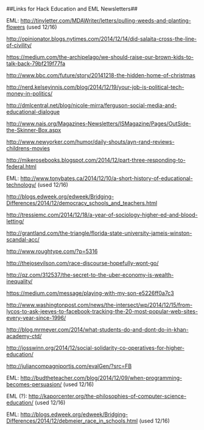 ##Links for Hack Education and EML Newsletters##

EML: http://tinyletter.com/MDAWriter/letters/pulling-weeds-and-planting-flowers (used 12/16)

http://opinionator.blogs.nytimes.com/2014/12/14/did-salaita-cross-the-line-of-civility/

https://medium.com/the-archipelago/we-should-raise-our-brown-kids-to-talk-back-79bf219f77fa

http://www.bbc.com/future/story/20141218-the-hidden-home-of-christmas

http://nerd.kelseyinnis.com/blog/2014/12/19/your-job-is-political-tech-money-in-politics/

http://dmlcentral.net/blog/nicole-mirra/ferguson-social-media-and-educational-dialogue

http://www.nais.org/Magazines-Newsletters/ISMagazine/Pages/OutSide-the-Skinner-Box.aspx

http://www.newyorker.com/humor/daily-shouts/ayn-rand-reviews-childrens-movies

http://mikerosebooks.blogspot.com/2014/12/part-three-responding-to-federal.html

EML: http://www.tonybates.ca/2014/12/10/a-short-history-of-educational-technology/ (used 12/16)

http://blogs.edweek.org/edweek/Bridging-Differences/2014/12/democracy_schools_and_teachers.html

http://tressiemc.com/2014/12/18/a-year-of-sociology-higher-ed-and-blood-letting/

http://grantland.com/the-triangle/florida-state-university-jameis-winston-scandal-acc/

http://www.roughtype.com/?p=5316

http://thejosevilson.com/race-discourse-hopefully-wont-go/

http://qz.com/312537/the-secret-to-the-uber-economy-is-wealth-inequality/

https://medium.com/message/playing-with-my-son-e5226ff0a7c3

http://www.washingtonpost.com/news/the-intersect/wp/2014/12/15/from-lycos-to-ask-jeeves-to-facebook-tracking-the-20-most-popular-web-sites-every-year-since-1996/

http://blog.mrmeyer.com/2014/what-students-do-and-dont-do-in-khan-academy-ctd/

http://josswinn.org/2014/12/social-solidarity-co-operatives-for-higher-education/

http://juliancompagniportis.com/evalGen/?src=FB

EML: http://budtheteacher.com/blog/2014/12/09/when-programming-becomes-persuasion/ (used 12/16)

EML (?): http://kaporcenter.org/the-philosophies-of-computer-science-education/ (used 12/16)

EML: http://blogs.edweek.org/edweek/Bridging-Differences/2014/12/debmeier_race_in_schools.html (used 12/16)

